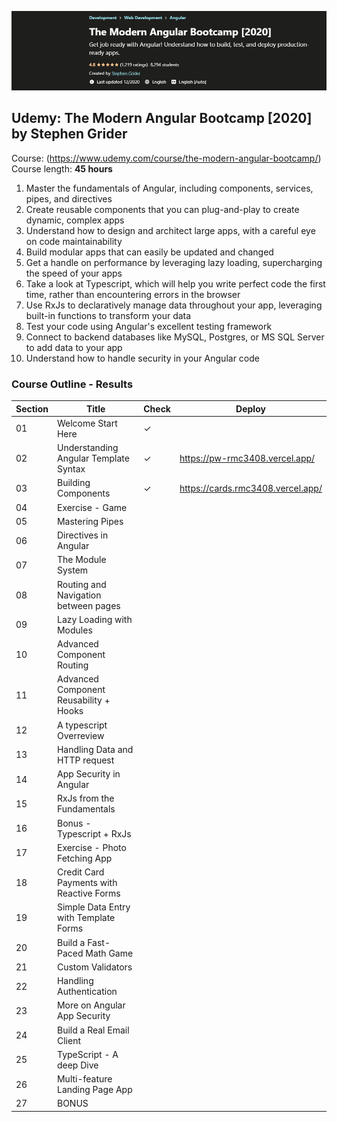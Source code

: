 ![modernAngular](title.png)

## Udemy: The Modern Angular Bootcamp [2020] by Stephen Grider
Course: (https://www.udemy.com/course/the-modern-angular-bootcamp/) <br>
Course length: <b>45 hours</b>

1. Master the fundamentals of Angular, including components, services, pipes, and directives
2. Create reusable components that you can plug-and-play to create dynamic, complex apps
3. Understand how to design and architect large apps, with a careful eye on code maintainability
4. Build modular apps that can easily be updated and changed
5. Get a handle on performance by leveraging lazy loading, supercharging the speed of your apps
6. Take a look at Typescript, which will help you write perfect code the first time, rather than encountering errors in the browser
7. Use RxJs to declaratively manage data throughout your app, leveraging built-in functions to transform your data
8. Test your code using Angular's excellent testing framework
9. Connect to backend databases like MySQL, Postgres, or MS SQL Server to add data to your app
10. Understand how to handle security in your Angular code


### Course Outline - Results
| Section  | Title  | Check  | Deploy  |
|---|---|---|---|
|  01 | Welcome Start Here  | &check; |   |
|  02 | Understanding Angular Template Syntax | &check;  | https://pw-rmc3408.vercel.app/ |
|  03 | Building Components | &check;  | https://cards.rmc3408.vercel.app/  |
|  04 | Exercise - Game |   |   |
|  05 | Mastering Pipes |   |   |
|  06 | Directives in Angular |   |   |
|  07 | The Module System |   |   |
|  08 | Routing and Navigation between pages |   |   |
|  09 | Lazy Loading with Modules |   |   |
|  10 | Advanced Component Routing |   |   |
|  11 | Advanced Component Reusability + Hooks |   |   |
|  12 | A typescript Overreview |   |   |
|  13 | Handling Data and HTTP request |   |   |
|  14 | App Security in Angular |   |   |
|  15 | RxJs from the Fundamentals |   |   |
|  16 | Bonus - Typescript + RxJs |   |   |
|  17 | Exercise - Photo Fetching App |   |   |
|  18 | Credit Card Payments with Reactive Forms |   |   |
|  19 | Simple Data Entry with Template Forms |   |   |
|  20 | Build a Fast-Paced Math Game |   |   |
|  21 | Custom Validators |   |   |
|  22 | Handling Authentication |   |   |
|  23 | More on Angular App Security |   |   |
|  24 | Build a Real Email Client |   |   |
|  25 | TypeScript - A deep Dive |   |   |
|  26 | Multi-feature Landing Page App |   |   |
|  27 | BONUS |   |   |



